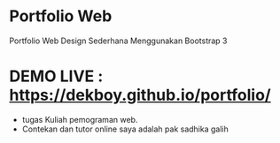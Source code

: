 # Portfolio Web
Portfolio Web Design Sederhana Menggunakan Bootstrap 3

# DEMO LIVE : https://dekboy.github.io/portfolio/

- tugas Kuliah pemograman web.
- Contekan dan tutor online saya adalah pak sadhika galih
